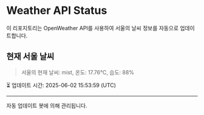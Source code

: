 
# Weather API Status

이 리포지토리는 OpenWeather API를 사용하여 서울의 날씨 정보를 자동으로 업데이트합니다.

## 현재 서울 날씨
> 서울의 현재 날씨: mist, 온도: 17.76°C, 습도: 88%

⏳ 업데이트 시간: 2025-06-02 15:53:59 (UTC)

---
자동 업데이트 봇에 의해 관리됩니다.
